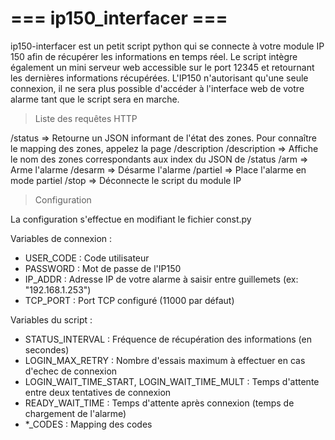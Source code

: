 === ip150_interfacer ===
========================================================

ip150-interfacer est un petit script python qui se connecte à votre module IP 150 afin de récupérer les informations en temps réel.
Le script intègre également un mini serveur web accessible sur le port 12345 et retournant les dernières informations récupérées.
L'IP150 n'autorisant qu'une seule connexion, il ne sera plus possible d'accéder à l'interface web de votre alarme tant que le script sera en marche.

> Liste des requêtes HTTP

/status => Retourne un JSON informant de l'état des zones. Pour connaître le mapping des zones, appelez la page /description
/description => Affiche le nom des zones correspondants aux index du JSON de /status
/arm => Arme l'alarme
/desarm => Désarme l'alarme
/partiel => Place l'alarme en mode partiel
/stop => Déconnecte le script du module IP

> Configuration

La configuration s'effectue en modifiant le fichier const.py

Variables de connexion :
- USER_CODE : Code utilisateur
- PASSWORD : Mot de passe de l'IP150
- IP_ADDR : Adresse IP de votre alarme à saisir entre guillemets (ex: "192.168.1.253")
- TCP_PORT : Port TCP configuré (11000 par défaut)

Variables du script :
- STATUS_INTERVAL : Fréquence de récupération des informations (en secondes)
- LOGIN_MAX_RETRY : Nombre d'essais maximum à effectuer en cas d'echec de connexion
- LOGIN_WAIT_TIME_START, LOGIN_WAIT_TIME_MULT : Temps d'attente entre deux tentatives de connexion
- READY_WAIT_TIME : Temps d'attente après connexion (temps de chargement de l'alarme)
- *_CODES : Mapping des codes
